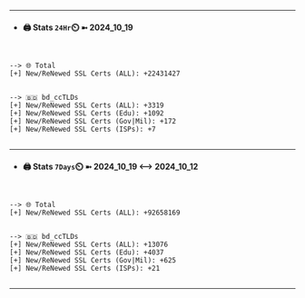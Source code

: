 

---
- #### 🖨️ **Stats** `24Hr`⏲️ ➼ 2024_10_19
```console


--> 🌐 Total
[+] New/ReNewed SSL Certs (ALL): +22431427


--> 🇧🇩 bd_ccTLDs
[+] New/ReNewed SSL Certs (ALL): +3319
[+] New/ReNewed SSL Certs (Edu): +1092
[+] New/ReNewed SSL Certs (Gov|Mil): +172
[+] New/ReNewed SSL Certs (ISPs): +7


```

---
- #### 🖨️ **Stats** `7Days`⏲️ ➼ 2024_10_19 <--> 2024_10_12
```console


--> 🌐 Total
[+] New/ReNewed SSL Certs (ALL): +92658169


--> 🇧🇩 bd_ccTLDs
[+] New/ReNewed SSL Certs (ALL): +13076
[+] New/ReNewed SSL Certs (Edu): +4037
[+] New/ReNewed SSL Certs (Gov|Mil): +625
[+] New/ReNewed SSL Certs (ISPs): +21


```

---

